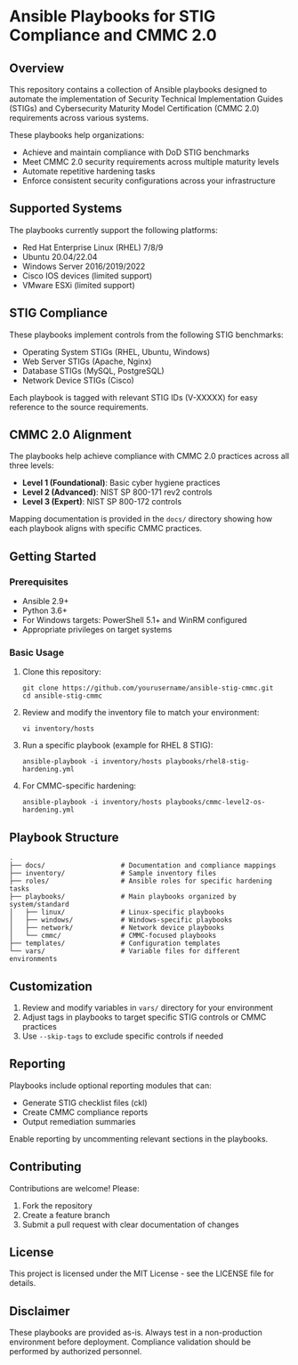 # Ansible Playbooks for STIG Compliance and CMMC 2.0

## Overview

This repository contains a collection of Ansible playbooks designed to automate the implementation of Security Technical Implementation Guides (STIGs) and Cybersecurity Maturity Model Certification (CMMC 2.0) requirements across various systems.

These playbooks help organizations:
- Achieve and maintain compliance with DoD STIG benchmarks
- Meet CMMC 2.0 security requirements across multiple maturity levels
- Automate repetitive hardening tasks
- Enforce consistent security configurations across your infrastructure

## Supported Systems

The playbooks currently support the following platforms:
- Red Hat Enterprise Linux (RHEL) 7/8/9
- Ubuntu 20.04/22.04
- Windows Server 2016/2019/2022
- Cisco IOS devices (limited support)
- VMware ESXi (limited support)

## STIG Compliance

These playbooks implement controls from the following STIG benchmarks:
- Operating System STIGs (RHEL, Ubuntu, Windows)
- Web Server STIGs (Apache, Nginx)
- Database STIGs (MySQL, PostgreSQL)
- Network Device STIGs (Cisco)

Each playbook is tagged with relevant STIG IDs (V-XXXXX) for easy reference to the source requirements.

## CMMC 2.0 Alignment

The playbooks help achieve compliance with CMMC 2.0 practices across all three levels:
- **Level 1 (Foundational)**: Basic cyber hygiene practices
- **Level 2 (Advanced)**: NIST SP 800-171 rev2 controls
- **Level 3 (Expert)**: NIST SP 800-172 controls

Mapping documentation is provided in the `docs/` directory showing how each playbook aligns with specific CMMC practices.

## Getting Started

### Prerequisites
- Ansible 2.9+
- Python 3.6+
- For Windows targets: PowerShell 5.1+ and WinRM configured
- Appropriate privileges on target systems

### Basic Usage

1. Clone this repository:
   ```
   git clone https://github.com/yourusername/ansible-stig-cmmc.git
   cd ansible-stig-cmmc
   ```

2. Review and modify the inventory file to match your environment:
   ```
   vi inventory/hosts
   ```

3. Run a specific playbook (example for RHEL 8 STIG):
   ```
   ansible-playbook -i inventory/hosts playbooks/rhel8-stig-hardening.yml
   ```

4. For CMMC-specific hardening:
   ```
   ansible-playbook -i inventory/hosts playbooks/cmmc-level2-os-hardening.yml
   ```

## Playbook Structure

```
.
├── docs/                   # Documentation and compliance mappings
├── inventory/              # Sample inventory files
├── roles/                  # Ansible roles for specific hardening tasks
├── playbooks/              # Main playbooks organized by system/standard
│   ├── linux/              # Linux-specific playbooks
│   ├── windows/            # Windows-specific playbooks
│   ├── network/            # Network device playbooks
│   └── cmmc/               # CMMC-focused playbooks
├── templates/              # Configuration templates
└── vars/                   # Variable files for different environments
```

## Customization

1. Review and modify variables in `vars/` directory for your environment
2. Adjust tags in playbooks to target specific STIG controls or CMMC practices
3. Use `--skip-tags` to exclude specific controls if needed

## Reporting

Playbooks include optional reporting modules that can:
- Generate STIG checklist files (ckl)
- Create CMMC compliance reports
- Output remediation summaries

Enable reporting by uncommenting relevant sections in the playbooks.

## Contributing

Contributions are welcome! Please:
1. Fork the repository
2. Create a feature branch
3. Submit a pull request with clear documentation of changes

## License

This project is licensed under the MIT License - see the LICENSE file for details.

## Disclaimer

These playbooks are provided as-is. Always test in a non-production environment before deployment. Compliance validation should be performed by authorized personnel.
